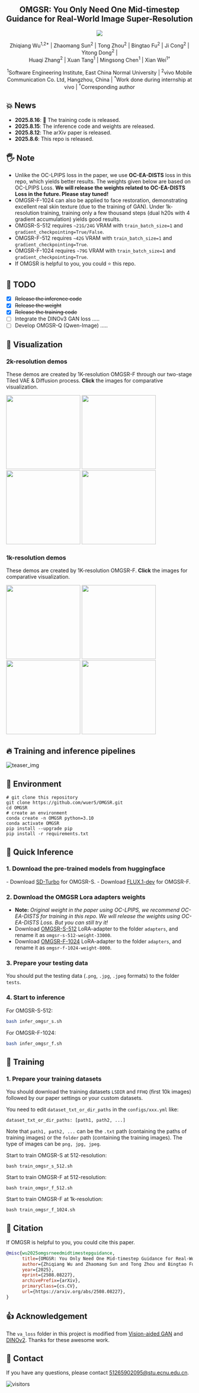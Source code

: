 <div align="center">
<h2>OMGSR: You Only Need One Mid-timestep Guidance for Real-World Image Super-Resolution</h2>
<a href='https://arxiv.org/pdf/2508.08227'><img src='https://img.shields.io/badge/Paper-Arxiv-red'></a>

Zhiqiang Wu<sup>1,2*</sup> |
Zhaomang Sun<sup>2</sup> | 
Tong Zhou<sup>2</sup> | 
Bingtao Fu<sup>2</sup> | 
Ji Cong<sup>2</sup> |
Yitong Dong<sup>2</sup> |
\
Huaqi Zhang<sup>2</sup> |
Xuan Tang<sup>1</sup> |
Mingsong Chen<sup>1</sup> |
Xian Wei<sup>1&dagger;</sup> 

<sup>1</sup>Software Engineering Institute, East China Normal University | 
<sup>2</sup>vivo Mobile Communication Co. Ltd, Hangzhou, China |
<sup>*</sup>Work done during internship at vivo | 
<sup>&dagger;</sup>Corresponding author
</div>

## :boom: News
- **2025.8.16**: :hugs: The training code is released.
- **2025.8.15**: The inference code and weights are released.
- **2025.8.12**: The arXiv paper is released.
- **2025.8.6**: This repo is released.

## :raised_hand_with_fingers_splayed: Note
- Unlike the OC-LPIPS loss in the paper, we use **OC-EA-DISTS** loss in this repo, which yields better results. The weights given below are based on OC-LPIPS Loss. **We will release the weights related to OC-EA-DISTS Loss in the future. Please stay tuned!**
- OMGSR-F-1024 can also be applied to face restoration, demonstrating excellent real skin texture (due to the training of GAN). Under 1k-resolution training, training only a few thousand steps (dual h20s with 4 gradient accumulation) yields good results.
- OMGSR-S-512 requires `~21G/24G` VRAM with `train_batch_size=1` and `gradient_checkpointing=True/False`.
- OMGSR-F-512 requires `~42G` VRAM with `train_batch_size=1` and `gradient_checkpointing=True`.
- OMGSR-F-1024 requires `~79G` VRAM with `train_batch_size=1` and `gradient_checkpointing=True`.
- If OMGSR is helpful to you, you could :star: this repo.


## :runner: TODO
- [x] ~~Release the inference code~~
- [x] ~~Release the weight~~
- [x] ~~Release the training code~~
- [ ] Integrate the DINOv3 GAN loss .....
- [ ] Develop OMGSR-Q (Qwen-Image) .....

## :eyes: Visualization
### 2k-resolution demos

These demos are created by 1K-resolution OMGSR-F through our two-stage Tiled VAE & Diffusion process. **Click** the images for comparative visualization.

[<img src="assets/2k-1.png" target="_blank" height="200px"/>](https://imgsli.com/NDA2NjYz)
[<img src="assets/2k-2.png" target="_blank" height="200px"/>](https://imgsli.com/NDA2NjY2)
[<img src="assets/2k-3.png" target="_blank" height="200px"/>](https://imgsli.com/NDA2Njc5)
[<img src="assets/2k-4.png" target="_blank" height="200px"/>](https://imgsli.com/NDA2Njgw)

### 1k-resolution demos

These demos are created by 1K-resolution OMGSR-F. **Click** the images for comparative visualization.

[<img src="assets/1k-1.png" target="_blank" height="200px"/>](https://imgsli.com/NDA2Njgx)
[<img src="assets/1k-2.png" target="_blank" height="200px"/>](https://imgsli.com/NDA2Njgy)
[<img src="assets/1k-3.png" target="_blank" height="200px"/>](https://imgsli.com/NDA2Njgz)
[<img src="assets/1k-4.png" target="_blank" height="200px"/>](https://imgsli.com/NDA2Njgw)

## :fire: Training and inference pipelines

![teaser_img](assets/arch.png)

## :wrench: Environment

```
# git clone this repository
git clone https://github.com/wuer5/OMGSR.git
cd OMGSR
# create an environment
conda create -n OMGSR python=3.10
conda activate OMGSR
pip install --upgrade pip
pip install -r requirements.txt
```

## :rocket: Quick Inference

<h3>1. Download the pre-trained models from huggingface</h3>
- Download <a href="https://huggingface.co/stabilityai/sd-turbo">SD-Turbo</a> for OMGSR-S.
- Download <a href="https://huggingface.co/black-forest-labs/FLUX.1-dev">FLUX.1-dev</a> for OMGSR-F.
<h3>2. Download the OMGSR Lora adapters weights </h3>

- **Note:** *Original weight in the paper using OC-LPIPS, we recommend OC-EA-DISTS for training in this repo. We will release the weights using OC-EA-DISTS Loss. But you can still try it!*
- Download <a href="https://drive.google.com/drive/folders/1upws0HChkaspYAYvX_HZMg92T9-yM4sg?usp=drive_link">OMGSR-S-512</a> LoRA-adapter to the folder ```adapters```, and rename it as ```omgsr-s-512-weight-33000```.
- Download <a href="https://drive.google.com/drive/folders/1uMiV3bOfYYIC1wFHAvKGJKuPNc2PYyg-?usp=drive_link">OMGSR-F-1024</a> LoRA-adapter to the folder ```adapters```, and rename it as ```omgsr-f-1024-weight-8000```.
<h3>3. Prepare your testing data</h3>

You should put the testing data (```.png```, ```.jpg```, ```.jpeg``` formats) to the folder ```tests```.

<h3>4. Start to inference</h3>

For OMGSR-S-512:
```bash
bash infer_omgsr_s.sh
```
For OMGSR-F-1024:
```bash
bash infer_omgsr_f.sh
```

## :hugs: Training 

<h3>1. Prepare your training datasets</h3>

You should download the training datasets ```LSDIR``` and ```FFHQ``` (first 10k images) followed by our paper settings or your custom datasets.

You need to edit ```dataset_txt_or_dir_paths``` in the ```configs/xxx.yml``` like:

```
dataset_txt_or_dir_paths: [path1, path2, ...]
```
Note that ```path1, path2, ...``` can be the ```.txt``` path  (containing the paths of training images)  or the ```folder``` path (containing the training images). The type of images can be ```png, jpg, jpeg```.


Start to train OMGSR-S at 512-resolution:
```
bash train_omgsr_s_512.sh
```

Start to train OMGSR-F at 512-resolution:
```
bash train_omgsr_f_512.sh
```

Start to train OMGSR-F at 1k-resolution:
```
bash train_omgsr_f_1024.sh
```


## :book: Citation

If OMGSR is helpful to you, you could cite this paper.
```bibtex
@misc{wu2025omgsrneedmidtimestepguidance,
      title={OMGSR: You Only Need One Mid-timestep Guidance for Real-World Image Super-Resolution}, 
      author={Zhiqiang Wu and Zhaomang Sun and Tong Zhou and Bingtao Fu and Ji Cong and Yitong Dong and Huaqi Zhang and Xuan Tang and Mingsong Chen and Xian Wei},
      year={2025},
      eprint={2508.08227},
      archivePrefix={arXiv},
      primaryClass={cs.CV},
      url={https://arxiv.org/abs/2508.08227}, 
}
```
## :thumbsup: Acknowledgement
The `va_loss` folder in this project is modified from <a href="https://github.com/nupurkmr9/vision-aided-gan">Vision-aided GAN</a> and <a href="https://github.com/facebookresearch/dinov2">DINOv2</a>. Thanks for these awesome work.

## :email: Contact

If you have any questions, please contact 51265902095@stu.ecnu.edu.cn.

![visitors](https://visitor-badge.laobi.icu/badge?page_id=wuer5/OMGSR)
